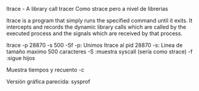 ltrace - A library call tracer
Como strace pero a nivel de librerias

ltrace  is  a program that simply runs the specified command until it exits.  It intercepts and records the dynamic library calls which are called by the executed process and the signals which are received by that process.


ltrace -p 28870 -s 500 -Sf
  -p: Unimos ltrace al pid 28870
  -s: Linea de tamaño maximo 500 caracteres
  -S :muestra syscall (sería como strace)
  -f :sigue hijos


Muestra tiempos y recuento
-c


Versión gráfica parecida: sysprof
